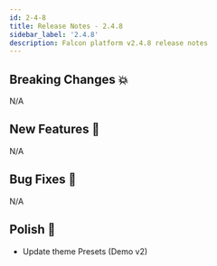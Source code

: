 ```yaml
---
id: 2-4-8
title: Release Notes - 2.4.8
sidebar_label: '2.4.8'
description: Falcon platform v2.4.8 release notes
---
```


## Breaking Changes 💥

N/A

## New Features 🚀

N/A

## Bug Fixes 🐛

N/A

## Polish 💅

- Update theme Presets (Demo v2)
